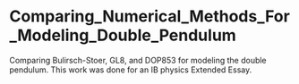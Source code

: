 # Comparing_Numerical_Methods_For_Modeling_Double_Pendulum
Comparing Bulirsch-Stoer, GL8, and DOP853 for modeling the double pendulum. This work was done for an IB physics Extended Essay.
